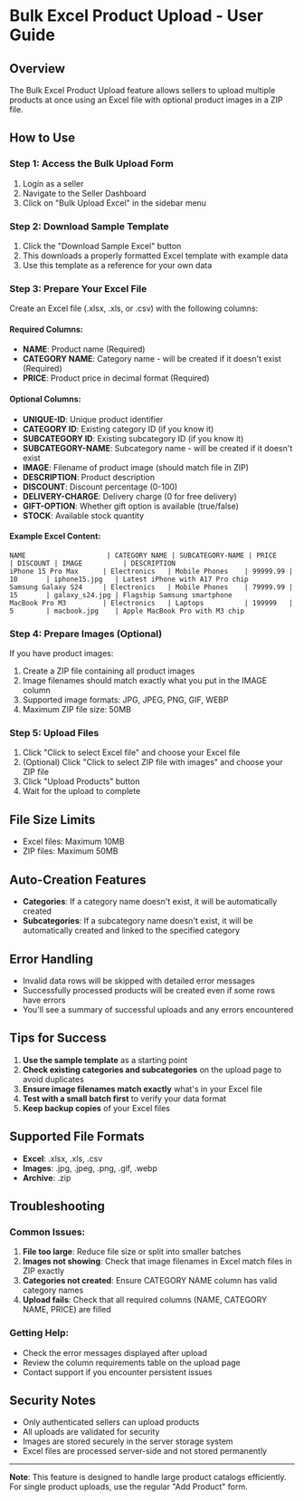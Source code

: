 # Bulk Excel Product Upload - User Guide

## Overview
The Bulk Excel Product Upload feature allows sellers to upload multiple products at once using an Excel file with optional product images in a ZIP file.

## How to Use

### Step 1: Access the Bulk Upload Form
1. Login as a seller
2. Navigate to the Seller Dashboard
3. Click on "Bulk Upload Excel" in the sidebar menu

### Step 2: Download Sample Template
1. Click the "Download Sample Excel" button
2. This downloads a properly formatted Excel template with example data
3. Use this template as a reference for your own data

### Step 3: Prepare Your Excel File
Create an Excel file (.xlsx, .xls, or .csv) with the following columns:

#### Required Columns:
- **NAME**: Product name (Required)
- **CATEGORY NAME**: Category name - will be created if it doesn't exist (Required)
- **PRICE**: Product price in decimal format (Required)

#### Optional Columns:
- **UNIQUE-ID**: Unique product identifier
- **CATEGORY ID**: Existing category ID (if you know it)
- **SUBCATEGORY ID**: Existing subcategory ID (if you know it)
- **SUBCATEGORY-NAME**: Subcategory name - will be created if it doesn't exist
- **IMAGE**: Filename of product image (should match file in ZIP)
- **DESCRIPTION**: Product description
- **DISCOUNT**: Discount percentage (0-100)
- **DELIVERY-CHARGE**: Delivery charge (0 for free delivery)
- **GIFT-OPTION**: Whether gift option is available (true/false)
- **STOCK**: Available stock quantity

#### Example Excel Content:
```
NAME                    | CATEGORY NAME | SUBCATEGORY-NAME | PRICE    | DISCOUNT | IMAGE          | DESCRIPTION
iPhone 15 Pro Max      | Electronics   | Mobile Phones    | 99999.99 | 10       | iphone15.jpg   | Latest iPhone with A17 Pro chip
Samsung Galaxy S24     | Electronics   | Mobile Phones    | 79999.99 | 15       | galaxy_s24.jpg | Flagship Samsung smartphone
MacBook Pro M3         | Electronics   | Laptops          | 199999   | 5        | macbook.jpg    | Apple MacBook Pro with M3 chip
```

### Step 4: Prepare Images (Optional)
If you have product images:
1. Create a ZIP file containing all product images
2. Image filenames should match exactly what you put in the IMAGE column
3. Supported image formats: JPG, JPEG, PNG, GIF, WEBP
4. Maximum ZIP file size: 50MB

### Step 5: Upload Files
1. Click "Click to select Excel file" and choose your Excel file
2. (Optional) Click "Click to select ZIP file with images" and choose your ZIP file
3. Click "Upload Products" button
4. Wait for the upload to complete

## File Size Limits
- Excel files: Maximum 10MB
- ZIP files: Maximum 50MB

## Auto-Creation Features
- **Categories**: If a category name doesn't exist, it will be automatically created
- **Subcategories**: If a subcategory name doesn't exist, it will be automatically created and linked to the specified category

## Error Handling
- Invalid data rows will be skipped with detailed error messages
- Successfully processed products will be created even if some rows have errors
- You'll see a summary of successful uploads and any errors encountered

## Tips for Success
1. **Use the sample template** as a starting point
2. **Check existing categories and subcategories** on the upload page to avoid duplicates
3. **Ensure image filenames match exactly** what's in your Excel file
4. **Test with a small batch first** to verify your data format
5. **Keep backup copies** of your Excel files

## Supported File Formats
- **Excel**: .xlsx, .xls, .csv
- **Images**: .jpg, .jpeg, .png, .gif, .webp
- **Archive**: .zip

## Troubleshooting

### Common Issues:
1. **File too large**: Reduce file size or split into smaller batches
2. **Images not showing**: Check that image filenames in Excel match files in ZIP exactly
3. **Categories not created**: Ensure CATEGORY NAME column has valid category names
4. **Upload fails**: Check that all required columns (NAME, CATEGORY NAME, PRICE) are filled

### Getting Help:
- Check the error messages displayed after upload
- Review the column requirements table on the upload page
- Contact support if you encounter persistent issues

## Security Notes
- Only authenticated sellers can upload products
- All uploads are validated for security
- Images are stored securely in the server storage system
- Excel files are processed server-side and not stored permanently

---

**Note**: This feature is designed to handle large product catalogs efficiently. For single product uploads, use the regular "Add Product" form.